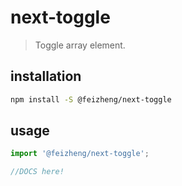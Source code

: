 # next-toggle
> Toggle array element.

## installation
```bash
npm install -S @feizheng/next-toggle
```

## usage
```js
import '@feizheng/next-toggle';

//DOCS here!
```

